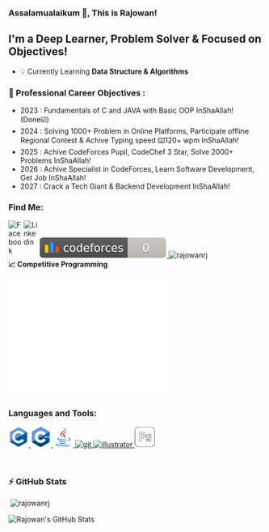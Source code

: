 ### Assalamualaikum 👋, This is Rajowan!
## I'm a Deep Learner, Problem Solver & Focused on Objectives!
- 💡 Currently Learning **Data Structure & Algorithms**
### 📝 Professional Career Objectives :
- 2023 : Fundamentals of C and JAVA with Basic OOP InShaAllah! (Done☑️)
- 2024 : Solving 1000+ Problem in Online Platforms, Participate offline Regional Contest & Achive Typing speed ⌨️120+ wpm InShaAllah!
- 2025 : Achive CodeForces Pupil, CodeChef 3 Star, Solve 2000+ Problems InShaAllah!
- 2026 : Achive Specialist in CodeForces, Learn Software Development, Get Job InShaAllah!
- 2027 : Crack a Tech Giant & Backend Development InShaAllah!

### Find Me:

<a href="https://www.facebook.com/profile.php?id=100069836516119">
    <img align="left"  width="30px" src="https://github.com/dmhendricks/signature-social-icons/blob/master/icons/round-flat-filled/35px/facebook.png" alt="Facebook"/>

<a href="https://www.linkedin.com/in/rajowan-jaid-08a17522a/">
    <img align="left"  width="32px" src="https://github.com/dmhendricks/signature-social-icons/blob/master/icons/round-flat-filled/35px/linkedin.png" alt="Linkedin"/>
</a>
<br />
<br />
<a href="https://codeforces.com/profile/RAJOWAN">
     <img src="https://raw.githubusercontent.com/rajowanrj/cf-stats/main/output/max_rating.svg" />
</a>
<img src="https://komarev.com/ghpvc/?username=rajowanrj&label=Profile%20views&color=0e75b6&style=flat" alt="rajowanrj" />
<br>
<b>&#128200; Competitive Programming</b>
<br />
<p float="left">
    <a href="https://codeforces.com/profile/RAJOWAN">
    <img height="230px" src="https://raw.githubusercontent.com/rajowanrj/cf-stats/RajowanRJ-patch-1/output/light_card.svg" alt="Statistics"/>
    </a>
</p>

<h3 align="left">Languages and Tools:</h3>
<p align="left"> <a href="https://www.cprogramming.com/" target="_blank" rel="noreferrer"> <img src="https://raw.githubusercontent.com/devicons/devicon/master/icons/c/c-original.svg" alt="c" width="40" height="40"/> </a> <a href="https://www.w3schools.com/cpp/" target="_blank" rel="noreferrer"> <img src="https://raw.githubusercontent.com/devicons/devicon/master/icons/cplusplus/cplusplus-original.svg" alt="cplusplus" width="40" height="40"/> </a> <a href="https://git-scm.com/" target="_blank" rel="noreferrer"> <img src="https://raw.githubusercontent.com/devicons/devicon/master/icons/java/java-original.svg" alt="java" width="40" height="40"/> </a> <a href="https://www.photoshop.com/en" target="_blank" rel="noreferrer"> <img src="https://www.vectorlogo.zone/logos/git-scm/git-scm-icon.svg" alt="git" width="40" height="40"/> </a> <a href="https://www.adobe.com/in/products/illustrator.html" target="_blank" rel="noreferrer"> <img src="https://www.vectorlogo.zone/logos/adobe_illustrator/adobe_illustrator-icon.svg" alt="illustrator" width="40" height="40"/> </a> <a href="https://www.java.com" target="_blank" rel="noreferrer"> <img src="https://raw.githubusercontent.com/devicons/devicon/master/icons/photoshop/photoshop-line.svg" alt="photoshop" width="40" height="40"/> </a> </p>
<br/>

### :zap: GitHub Stats
<p>&nbsp;<img align="center" src="https://github-readme-stats.vercel.app/api?username=rajowanrj&show_icons=true&theme=tokyonight" alt="rajowanrj" /></p>
  <img align="center"  alt="Rajowan's GitHub Stats" src="https://github-readme-stats.vercel.app/api/top-langs/?username=rajowanrj&show_icons=true&theme=tokyonight" />

